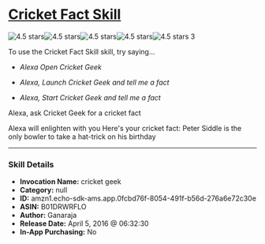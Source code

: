 # [Cricket Fact Skill](http://alexa.amazon.com/#skills/amzn1.echo-sdk-ams.app.0fcbd76f-8054-491f-b56d-276a6e72c30e)
![4.5 stars](../../images/ic_star_black_18dp_1x.png)![4.5 stars](../../images/ic_star_black_18dp_1x.png)![4.5 stars](../../images/ic_star_black_18dp_1x.png)![4.5 stars](../../images/ic_star_black_18dp_1x.png)![4.5 stars](../../images/ic_star_half_black_18dp_1x.png) 3

To use the Cricket Fact Skill skill, try saying...

* *Alexa Open Cricket Geek*

* *Alexa, Launch Cricket Geek and tell me a fact*

* *Alexa, Start Cricket Geek and tell me a fact*

Alexa, ask Cricket Geek for a cricket fact

Alexa will enlighten with you 
Here's your cricket fact: Peter Siddle is the only bowler to take a hat-trick on his birthday

***

### Skill Details

* **Invocation Name:** cricket geek
* **Category:** null
* **ID:** amzn1.echo-sdk-ams.app.0fcbd76f-8054-491f-b56d-276a6e72c30e
* **ASIN:** B01DRWRFLO
* **Author:** Ganaraja
* **Release Date:** April 5, 2016 @ 06:32:30
* **In-App Purchasing:** No
